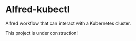# Alfred-kubectl

Alfred workflow that can interact with a Kubernetes cluster.

This project is under construction!